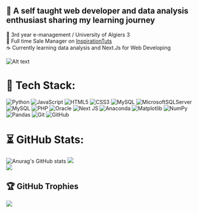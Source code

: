 ## 🍂 A self taught web developer and data analysis enthusiast sharing my learning journey 

 📜 3rd year e-management / University of Algiers 3 <br/>
 💼 Full time Sale Manager on [InspirationTuts](https://www.youtube.com/@InspirationTuts) <br/>
 ☕️ Currently learning data analysis and Next.Js for Web Developing <br/>

![Alt text](https://i.giphy.com/media/v1.Y2lkPTc5MGI3NjExdHB1cTFoNDJ6OHkwYWZoMDNxM2V6anV4emZqaXMycmE5Nmh3bHppZSZlcD12MV9pbnRlcm5hbF9naWZfYnlfaWQmY3Q9Zw/5nkLC0LPNQSrVi6Bzb/giphy.gif)


# 🪹 Tech Stack:
![Python](https://img.shields.io/badge/python-3670A0?style=for-the-badge&logo=python&logoColor=ffdd54) ![JavaScript](https://img.shields.io/badge/javascript-%23323330.svg?style=for-the-badge&logo=javascript&logoColor=%23F7DF1E) ![HTML5](https://img.shields.io/badge/html5-%23E34F26.svg?style=for-the-badge&logo=html5&logoColor=white) ![CSS3](https://img.shields.io/badge/css3-%231572B6.svg?style=for-the-badge&logo=css3&logoColor=white) ![MySQL](https://img.shields.io/badge/mysql-4479A1.svg?style=for-the-badge&logo=mysql&logoColor=white) ![MicrosoftSQLServer](https://img.shields.io/badge/Microsoft%20SQL%20Server-CC2927?style=for-the-badge&logo=microsoft%20sql%20server&logoColor=white)  ![MySQL](https://img.shields.io/badge/mysql-4479A1.svg?style=for-the-badge&logo=mysql&logoColor=white) ![PHP](https://img.shields.io/badge/php-%23777BB4.svg?style=for-the-badge&logo=php&logoColor=white) ![Oracle](https://img.shields.io/badge/Oracle-F80000?style=for-the-badge&logo=oracle&logoColor=white) ![Next JS](https://img.shields.io/badge/Next-black?style=for-the-badge&logo=next.js&logoColor=white) ![Anaconda](https://img.shields.io/badge/Anaconda-%2344A833.svg?style=for-the-badge&logo=anaconda&logoColor=white) ![Matplotlib](https://img.shields.io/badge/Matplotlib-%23ffffff.svg?style=for-the-badge&logo=Matplotlib&logoColor=black) ![NumPy](https://img.shields.io/badge/numpy-%23013243.svg?style=for-the-badge&logo=numpy&logoColor=white) ![Pandas](https://img.shields.io/badge/pandas-%23150458.svg?style=for-the-badge&logo=pandas&logoColor=white) ![Git](https://img.shields.io/badge/git-%23F05033.svg?style=for-the-badge&logo=git&logoColor=white) ![GitHub](https://img.shields.io/badge/github-%23121011.svg?style=for-the-badge&logo=github&logoColor=white)


# ⏳ GitHub Stats:
![Anurag's GitHub stats](https://github-readme-stats.vercel.app/api?username=Beccaworsnop&show_icons=true&theme=darcula) 
![](https://github-readme-streak-stats.herokuapp.com/?user=Beccaworsnop&theme=dark&hide_border=false)<br/>
![](https://github-readme-stats.vercel.app/api/top-langs/?username=Beccaworsnop&theme=dark&hide_border=false&include_all_commits=false&count_private=false&layout=compact)
## 🏆 GitHub Trophies
![](https://github-profile-trophy.vercel.app/?username=Beccaworsnop&theme=onedark&no-frame=false&no-bg=true&margin-w=4)


